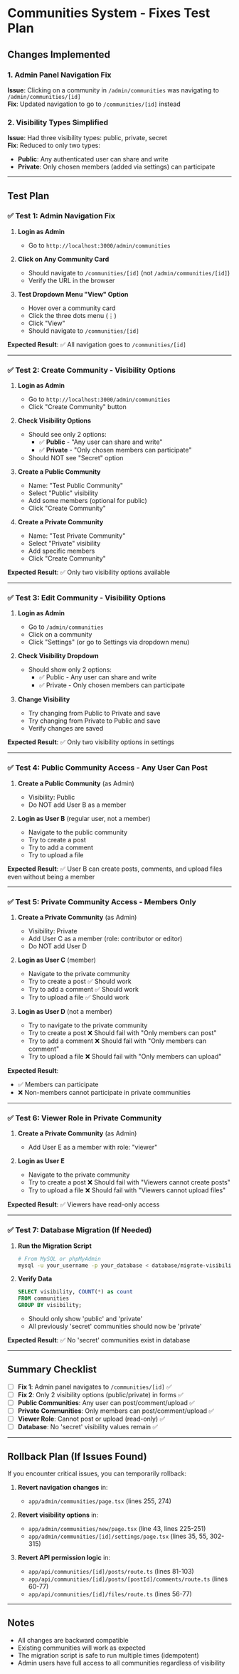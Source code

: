 # Communities System - Fixes Test Plan

## Changes Implemented

### 1. Admin Panel Navigation Fix
**Issue**: Clicking on a community in `/admin/communities` was navigating to `/admin/communities/[id]`  
**Fix**: Updated navigation to go to `/communities/[id]` instead

### 2. Visibility Types Simplified
**Issue**: Had three visibility types: public, private, secret  
**Fix**: Reduced to only two types:
- **Public**: Any authenticated user can share and write
- **Private**: Only chosen members (added via settings) can participate

---

## Test Plan

### ✅ Test 1: Admin Navigation Fix

1. **Login as Admin**
   - Go to `http://localhost:3000/admin/communities`

2. **Click on Any Community Card**
   - Should navigate to `/communities/[id]` (not `/admin/communities/[id]`)
   - Verify the URL in the browser

3. **Test Dropdown Menu "View" Option**
   - Hover over a community card
   - Click the three dots menu (⋮)
   - Click "View"
   - Should navigate to `/communities/[id]`

**Expected Result**: ✅ All navigation goes to `/communities/[id]`

---

### ✅ Test 2: Create Community - Visibility Options

1. **Login as Admin**
   - Go to `http://localhost:3000/admin/communities`
   - Click "Create Community" button

2. **Check Visibility Options**
   - Should see only 2 options:
     - ✅ **Public** - "Any user can share and write"
     - ✅ **Private** - "Only chosen members can participate"
   - Should NOT see "Secret" option

3. **Create a Public Community**
   - Name: "Test Public Community"
   - Select "Public" visibility
   - Add some members (optional for public)
   - Click "Create Community"

4. **Create a Private Community**
   - Name: "Test Private Community"
   - Select "Private" visibility
   - Add specific members
   - Click "Create Community"

**Expected Result**: ✅ Only two visibility options available

---

### ✅ Test 3: Edit Community - Visibility Options

1. **Login as Admin**
   - Go to `/admin/communities`
   - Click on a community
   - Click "Settings" (or go to Settings via dropdown menu)

2. **Check Visibility Dropdown**
   - Should show only 2 options:
     - ✅ Public - Any user can share and write
     - ✅ Private - Only chosen members can participate

3. **Change Visibility**
   - Try changing from Public to Private and save
   - Try changing from Private to Public and save
   - Verify changes are saved

**Expected Result**: ✅ Only two visibility options in settings

---

### ✅ Test 4: Public Community Access - Any User Can Post

1. **Create a Public Community** (as Admin)
   - Visibility: Public
   - Do NOT add User B as a member

2. **Login as User B** (regular user, not a member)
   - Navigate to the public community
   - Try to create a post
   - Try to add a comment
   - Try to upload a file

**Expected Result**: ✅ User B can create posts, comments, and upload files even without being a member

---

### ✅ Test 5: Private Community Access - Members Only

1. **Create a Private Community** (as Admin)
   - Visibility: Private
   - Add User C as a member (role: contributor or editor)
   - Do NOT add User D

2. **Login as User C** (member)
   - Navigate to the private community
   - Try to create a post ✅ Should work
   - Try to add a comment ✅ Should work
   - Try to upload a file ✅ Should work

3. **Login as User D** (not a member)
   - Try to navigate to the private community
   - Try to create a post ❌ Should fail with "Only members can post"
   - Try to add a comment ❌ Should fail with "Only members can comment"
   - Try to upload a file ❌ Should fail with "Only members can upload"

**Expected Result**: 
- ✅ Members can participate
- ❌ Non-members cannot participate in private communities

---

### ✅ Test 6: Viewer Role in Private Community

1. **Create a Private Community** (as Admin)
   - Add User E as a member with role: "viewer"

2. **Login as User E**
   - Navigate to the private community
   - Try to create a post ❌ Should fail with "Viewers cannot create posts"
   - Try to upload a file ❌ Should fail with "Viewers cannot upload files"

**Expected Result**: ✅ Viewers have read-only access

---

### ✅ Test 7: Database Migration (If Needed)

1. **Run the Migration Script**
   ```bash
   # From MySQL or phpMyAdmin
   mysql -u your_username -p your_database < database/migrate-visibility-to-public-private.sql
   ```

2. **Verify Data**
   ```sql
   SELECT visibility, COUNT(*) as count 
   FROM communities 
   GROUP BY visibility;
   ```
   - Should only show 'public' and 'private'
   - All previously 'secret' communities should now be 'private'

**Expected Result**: ✅ No 'secret' communities exist in database

---

## Summary Checklist

- [ ] **Fix 1**: Admin panel navigates to `/communities/[id]` ✅
- [ ] **Fix 2**: Only 2 visibility options (public/private) in forms ✅
- [ ] **Public Communities**: Any user can post/comment/upload ✅
- [ ] **Private Communities**: Only members can post/comment/upload ✅
- [ ] **Viewer Role**: Cannot post or upload (read-only) ✅
- [ ] **Database**: No 'secret' visibility values remain ✅

---

## Rollback Plan (If Issues Found)

If you encounter critical issues, you can temporarily rollback:

1. **Revert navigation changes** in:
   - `app/admin/communities/page.tsx` (lines 255, 274)

2. **Revert visibility options** in:
   - `app/admin/communities/new/page.tsx` (line 43, lines 225-251)
   - `app/admin/communities/[id]/settings/page.tsx` (lines 35, 55, 302-315)

3. **Revert API permission logic** in:
   - `app/api/communities/[id]/posts/route.ts` (lines 81-103)
   - `app/api/communities/[id]/posts/[postId]/comments/route.ts` (lines 60-77)
   - `app/api/communities/[id]/files/route.ts` (lines 56-77)

---

## Notes

- All changes are backward compatible
- Existing communities will work as expected
- The migration script is safe to run multiple times (idempotent)
- Admin users have full access to all communities regardless of visibility
